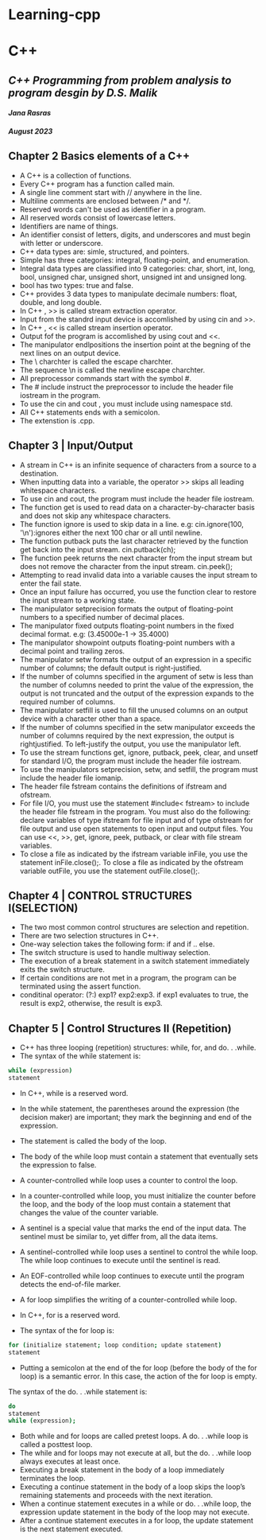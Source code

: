 # Learning-cpp
# C++
## _C++ Programming  from problem analysis to program desgin by D.S. Malik_
#### _Jana Rasras_
##### August 2023

## Chapter 2 Basics elements of a C++ 
- A C++ is a collection of functions.
- Every C++ program has a function called main.
- A single line comment start with // anywhere in the line.
- Multiline comments are enclosed between /* and */.
- Reserved words can't be used as identifier in a program.
- All reserved words consist of lowercase letters.
- Identifiers are name of things.
- An identifier consist of letters, digits, and underscores and must begin with letter or underscore. 
- C++ data types are: simle, structured, and pointers. 
- Simple has three categories: integral, floating-point, and enumeration. 
- Integral data types are classified into 9 categories: char, short, int, long, bool, unsigned char, unsigned short, unsigned int and unsigned long.
- bool has two types: true and false. 
- C++ provides 3 data types to manipulate decimale numbers: float, double, and long double. 
- In C++ , >> is called stream extraction operator.
- Input from the standrd input device is accomlished by using cin and >>.
- In C++ , << is called stream insertion operator.
- Output fof the program is accomlished by using cout and <<.
- The manipulator endlpositions the insertion point at the begning of the next lines on an output device.
- The \ charchter is called the escape charchter.
- The sequence \n is called the newline escape charchter. 
- All preprocessor commands start with the symbol #.
- The # include<iostream> instruct the preprocessor to include the header file iostream in the program.
- To use the cin and cout , you must include using namespace std.
- All C++ statements ends with a semicolon.
- The extenstion is .cpp. 

## Chapter 3 | Input/Output
- A stream in C++ is an infinite sequence of characters from a source to a
destination.
- When inputting data into a variable, the operator >> skips all leading whitespace characters.
- To use cin and cout, the program must include the header file iostream.
- The function get is used to read data on a character-by-character basis and
does not skip any whitespace characters.
- The function ignore is used to skip data in a line.
e.g: cin.ignore(100, '\n'):ignores either the next 100 char or all until newline.
- The function putback puts the last character 
retrieved by the function get
back into the input stream.
cin.putback(ch);
- The function peek returns the next character from the input stream but
does not remove the character from the input stream.
cin.peek();
- Attempting to read invalid data into a variable causes the input stream to
enter the fail state.
- Once an input failure has occurred, you use the function clear to restore
the input stream to a working state.
- The manipulator setprecision formats the output of floating-point
numbers to a specified number of decimal places.
- The manipulator fixed outputs floating-point numbers in the fixed
decimal format.
e.g: (3.45000e-1 -> 35.4000)
- The manipulator showpoint outputs floating-point numbers with a
decimal point and trailing zeros.
- The manipulator setw formats the output of an expression in a specific
number of columns; the default output is right-justified.
- If the number of columns specified in the argument of setw is less than the
number of columns needed to print the value of the expression, the output
is not truncated and the output of the expression expands to the required
number of columns.
- The manipulator setfill is used to fill the unused columns on an output
device with a character other than a space.
- If the number of columns specified in the setw manipulator exceeds the
number of columns required by the next expression, the output is rightjustified.
To left-justify the output, you use the manipulator left.
- To use the stream functions get, ignore, putback, peek, clear, and unsetf
for standard I/O, the program must include the header file iostream.
- To use the manipulators setprecision, setw, and setfill, the program
must include the header file iomanip.
- The header file fstream contains the definitions of ifstream and ofstream.
- For file I/O, you must use the statement #include< fstream> to include the
header file fstream in the program. You must also do the following: declare
variables of type ifstream for file input and of type ofstream for file output
and use open statements to open input and output files. You can use <<, >>,
get, ignore, peek, putback, or clear with file stream variables.
- To close a file as indicated by the ifstream variable inFile, you use the
statement inFile.close();. To close a file as indicated by the ofstream
variable outFile, you use the statement outFile.close();.

## Chapter 4 | CONTROL STRUCTURES I(SELECTION)
- The two most common control structures are selection and repetition.
- There are two selection structures in C++. 
- One-way selection takes the following form:
if and if .. else.
- The switch structure is used to handle multiway selection.
- The execution of a break statement in a switch statement immediately
exits the switch structure.
- If certain conditions are not met in a program, the program can be
terminated using the assert function.
- conditinal operator: (?:) exp1? exp2:exp3. if exp1 evaluates to true, the result is exp2, otherwise, the result is exp3.


## Chapter 5 | Control Structures II (Repetition)
- C++ has three looping (repetition) structures: while, for, and
do. . .while.
-  The syntax of the while statement is:
```sh
while (expression)
statement
```

-  In C++, while is a reserved word.
- In the while statement, the parentheses around the expression (the
decision maker) are important; they mark the beginning and end of the
expression.
-  The statement is called the body of the loop.
- The body of the while loop must contain a statement that eventually sets
the expression to false.
-  A counter-controlled while loop uses a counter to control the loop.
- In a counter-controlled while loop, you must initialize the counter before
the loop, and the body of the loop must contain a statement that changes
the value of the counter variable.
- A sentinel is a special value that marks the end of the input data. The
sentinel must be similar to, yet differ from, all the data items.
- A sentinel-controlled while loop uses a sentinel to control the while
loop. The while loop continues to execute until the sentinel is read.
- An EOF-controlled while loop continues to execute until the program
detects the end-of-file marker.

- A for loop simplifies the writing of a counter-controlled while loop.
- In C++, for is a reserved word.
- The syntax of the for loop is:
```sh
for (initialize statement; loop condition; update statement)
statement
``` 
- Putting a semicolon at the end of the for loop (before the body of the for
loop) is a semantic error. In this case, the action of the for loop is empty.

The syntax of the do. . .while statement is:
```sh
do
statement
while (expression);
```

- Both while and for loops are called pretest loops. A do. . .while loop is
called a posttest loop.
- The while and for loops may not execute at all, but the do. . .while loop
always executes at least once.
- Executing a break statement in the body of a loop immediately terminates
the loop.
- Executing a continue statement in the body of a loop skips the loop’s
remaining statements and proceeds with the next iteration.
- When a continue statement executes in a while or do. . .while loop,
the expression update statement in the body of the loop may not execute.
- After a continue statement executes in a for loop, the update statement
is the next statement executed.




